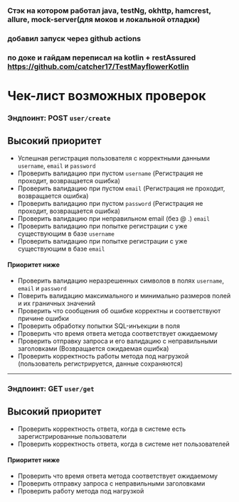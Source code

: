 ### Стэк на котором работал java, testNg, okhttp, hamcrest, allure, mock-server(для моков и локальной отладки)
### добавил запуск через github actions
### по доке и гайдам переписал на kotlin + restAssured https://github.com/catcher17/TestMayflowerKotlin

# Чек-лист возможных проверок
### Эндпоинт: POST `user/create`

## Высокий приоритет
- Успешная регистрация пользователя с корректными данными `username`, `email` и `password`
- Проверить валидацию при пустом `username` (Регистрация не проходит, возвращается ошибка)
- Проверить валидацию при пустом `email` (Регистрация не проходит, возвращается ошибка)
- Проверить валидацию при пустом `password` (Регистрация не проходит, возвращается ошибка)
- Проверить валидацию при неправильном email (без @ .) `email`
- Проверить валидацию при попытке регистрации с уже существующим в базе `username`
- Проверить валидацию при попытке регистрации с уже существующим в базе `email`
#### Приоритет ниже
- Проверить валидацию неразрешенных символов в полях `username`, `email` и `password`
- Поверить валидацию максимального и минимально размеров полей и их граничных значений
- Проверить что сообщения об ошибке корректны и соответствуют причине ошибки
- Проверить обработку попытки SQL-инъекции в поля
- Проверить что время ответа метода соответствует ожидаемому
- Проверить отправку запроса и его валидацию с неправильными заголовками (Возвращается ожидаемая ошибка)
- Проверить корректность работы метода под нагрузкой (пользователь регистрируется, данные сохраняются)
---

### Эндпоинт: GET `user/get`

## Высокий приоритет
- Проверить корректность ответа, когда в системе есть зарегистрированные пользователи
- Проверить корректность ответа, когда в системе нет пользователей
#### Приоритет ниже
- Проверить что время ответа метода соответствует ожидаемому
- Проверить отправку запроса с неправильными заголовками
- Проверить работу метода под нагрузкой
